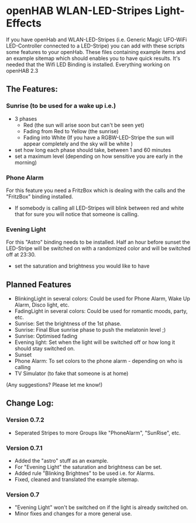# openHAB WLAN-LED-Stripes Light-Effects

If you have openHab and WLAN-LED-Stripes (i.e. Generic Magic UFO-WiFi LED-Controller connected to a LED-Stripe) you can add with these scripts some features to your openHab. These files containing example items and an example sitemap which should enables you to have quick results.
It's needed that the Wifi LED Binding is installed. Everything working on openHAB 2.3

## The Features:

### Sunrise (to be used for a wake up i.e.)
* 3 phases
	* Red (the sun will arise soon but can't be seen yet)
	* Fading from Red to Yellow (the sunrise)
	* Fading into White (If you have a RGBW-LED-Stripe the sun will appear completely and the sky will be white )
* set how long each phase should take, between 1 and 60 minutes
* set a maximum level (depending on how sensitive you are early in the morning)

### Phone Alarm
For this feature you need a FritzBox which is dealing with the calls and the "FritzBox" binding installed.
* If somebody is calling all LED-Stripes will blink between red and white that for sure you will notice that someone is calling.

### Evening Light
For this "Astro" binding needs to be installed.
Half an hour before sunset the LED-Stripe will be switched on with a randomized color and will be switched off at 23:30.
* set the saturation and brightness you would like to have

## Planned Features
* BlinkingLight in several colors: Could be used for Phone Alarm, Wake Up Alarm, Disco light, etc.
* FadingLight in several colors: Could be used for romantic moods, party, etc.
* Sunrise: Set the brightness of the 1st phase.
* Sunrise: Final Blue sunrise phase to push the melatonin level ;)
* Sunrise: Optimised fading
* Evening light: Set when the light will be switched off or how long it should stay switched on.
* Sunset
* Phone Alarm: To set colors to the phone alarm - depending on who is calling  
* TV Simulator (to fake that someone is at home)

(Any suggestions? Please let me know!)


## Change Log:

### Version 0.7.2
* Seperated Stripes to more Groups like "PhoneAlarm", "SunRise", etc.

### Version 0.7.1
* Added the "astro" stuff as an example.
* For "Evening Light" the saturation and brightness can be set.
* Added rule "Blinking Brightnes" to be used i.e. for Alarms.
* Fixed, cleaned and translated the example sitemap.

### Version 0.7
* "Evening Light" won't be switched on if the light is already switched on.
* Minor fixes and changes for a more general use.